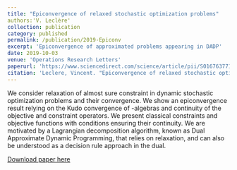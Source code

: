 ```yaml
---
title: "Epiconvergence of relaxed stochastic optimization problems"
authors:'V. Leclère'
collection: publication
category: published
permalink: /publication/2019-Epiconv
excerpt: 'Epiconvergence of approximated problems appearing in DADP'
date: 2019-10-03
venue: 'Operations Research Letters'
paperurl: 'https://www.sciencedirect.com/science/article/pii/S0167637719302317'
citation: 'Leclere, Vincent. "Epiconvergence of relaxed stochastic optimization problems." Operations Research Letters 47.6 (2019): 553-559.'
---
```

We consider relaxation of almost sure constraint in dynamic stochastic optimization problems and their convergence. We show an epiconvergence result relying on the Kudo convergence of -algebras and continuity of the objective and constraint operators. We present classical constraints and objective functions with conditions ensuring their continuity. We are motivated by a Lagrangian decomposition algorithm, known as Dual Approximate Dynamic Programming, that relies on relaxation, and can also be understood as a decision rule approach in the dual.

[Download paper here](../files/papers/2019-Epiconv.pdf)

